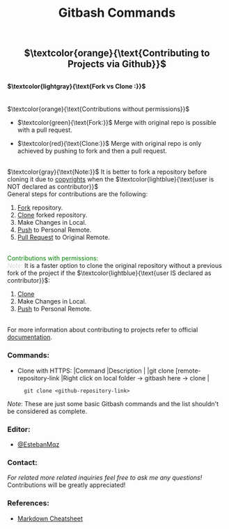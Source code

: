# <div style="text-align: center;"> Gitbash Commands </div> <div style="text-align: right;">
<div style=text-align:right> <img src="https://cdn.worldvectorlogo.com/logos/git-bash.svg" width="15" height="15"> </div>

## <H2 align="center"> $\textcolor{orange}{\text{Contributing to Projects via Github}}$<br />

## <H4 align="left">  $\textcolor{lightgray}{\text{Fork vs Clone :}}$<br /><br />

$\textcolor{orange}{\text{Contributions without permissions}}$ </span>

-	 $\textcolor{green}{\text{Fork:}}$ Merge with original repo is possible with a pull request.

-	$\textcolor{red}{\text{Clone:}}$ Merge with original repo is only achieved by pushing to fork and then a pull request.<br /><br />

$\textcolor{gray}{\text{Note:}}$</span> It is better to fork a repository before cloning it due to [copyrights](https://docs.github.com/en/repositories/managing-your-repositorys-settings-and-features/customizing-your-repository/licensing-a-repository) when the $\textcolor{lightblue}{\text{user is NOT declared as contributor}}$<br />
General steps for contributions are the following:
1. [Fork](https://docs.github.com/en/get-started/quickstart/fork-a-repo) repository.
2. [Clone](https://docs.github.com/en/repositories/creating-and-managing-repositories/cloning-a-repository) forked repository.
3. Make Changes in Local.
4. [Push](https://docs.github.com/en/get-started/using-git/pushing-commits-to-a-remote-repository) to Personal Remote.
5. [Pull Request](https://docs.github.com/en/pull-requests/collaborating-with-pull-requests/incorporating-changes-from-a-pull-request/merging-a-pull-request) to Original Remote.<br /><br />

<span style="color:green"> Contributions with permissions: </span><br />
<span style="color:lightgray">*Note*:</span> It is a faster option to clone the original repository without a previous fork of the project if the $\textcolor{lightblue}{\text{user IS declared as contributor}}$:<br /> 
1. [Clone](https://docs.github.com/en/repositories/creating-and-managing-repositories/cloning-a-repository)
2. Make Changes in Local.
3. [Push](https://docs.github.com/en/get-started/using-git/pushing-commits-to-a-remote-repository) to Personal Remote. <br /><br />

For more information about contributing to projects refer to official [documentation](https://docs.github.com/en/get-started/quickstart/contributing-to-projects?tool=webui). <br />



### Commands:
+ Clone with HTTPS:
|Command                                                  |Description                                               |
|git clone [remote-repository-link                        |Right click on local folder → gitbash here → clone        |

        git clone <github-repository-link>


*Note*: These are just some basic Gitbash commands and the list shouldn't be considered as complete. 

### Editor:
+ [@EstebanMqz](https://github.com/EstebanMqz)

### Contact:
*For related more related inquiries feel free to ask me any questions!*<br />
Contributions will be greatly appreciated!<br />



### References:

+ [Markdown Cheatsheet](https://github.com/adam-p/markdown-here/wiki/Markdown-Cheatsheet)
